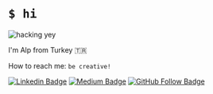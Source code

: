 # `$ hi`


![hacking yey](https://media.giphy.com/media/KmHueA88mFABT9GkkR/giphy.gif)

I'm Alp from Turkey :tr:

How to reach me:  `be creative!`



[![Linkedin Badge](https://img.shields.io/badge/-Linkedin-blue?style=flat&logo=Linkedin&logoColor=white&link=https://www.linkedin.com/in/alpkeskin/)](https://www.linkedin.com/in/alpkeskin/) [![Medium Badge](https://img.shields.io/badge/-Medium-black?style=flat&logo=Medium&logoColor=white&link=https://medium.com/@alpkeskin)](https://medium.com/@alpkeskin) [![GitHub Follow Badge](https://img.shields.io/github/followers/alpkeskin?label=follow&style=social)](https://github.com/alpkeskin)
